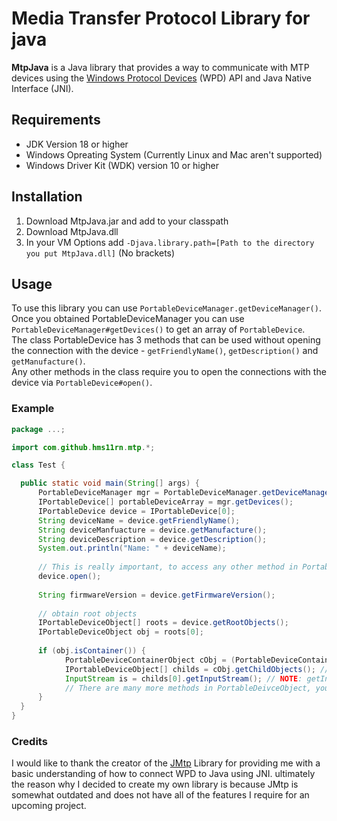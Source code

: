 # Media Transfer Protocol Library for java

<b>MtpJava</b> is a Java library that provides a way to communicate with MTP devices using the [Windows Protocol Devices](https://learn.microsoft.com/en-us/windows/win32/windows-portable-devices) (WPD) API and Java Native Interface (JNI).

## Requirements
 * JDK Version 18 or higher
 * Windows Opreating System (Currently Linux and Mac aren't supported)
 * Windows Driver Kit (WDK) version 10 or higher
 
 ## Installation
 1. Download MtpJava.jar and add to your classpath
 2. Download MtpJava.dll
 3. In your VM Options add  ```-Djava.library.path=[Path to the directory you put MtpJava.dll]``` (No brackets) 

## Usage
To use this library you can use ```PortableDeviceManager.getDeviceManager()```. <br>
Once you obtained PortableDeviceManager you can use ```PortableDeviceManager#getDevices()``` to get an array of 
```PortableDevice```. <br>
The class PortableDevice has 3 methods that can be used without opening the connection with the device - ```getFriendlyName()```, ```getDescription()``` and ```getManufacture()```. <br>
Any other methods in the class require you to open the connections with the device via ```PortableDevice#open()```.

### Example
```Java
package ...;

import com.github.hms11rn.mtp.*;

class Test {

  public static void main(String[] args) {
      PortableDeviceManager mgr = PortableDeviceManager.getDeviceManager();
      IPortableDevice[] portableDeviceArray = mgr.getDevices();
      IPortableDevice device = IPortableDevice[0];
      String deviceName = device.getFriendlyName();
      String deviceManfuacture = device.getManufacture();
      String deviceDescription = device.getDescription();
      System.out.println("Name: " + deviceName);
      
      // This is really important, to access any other method in PortableDevice class you MUST call device.open(); 
      device.open();
      
      String firmwareVersion = device.getFirmwareVersion();
      
      // obtain root objects
      IPortableDeviceObject[] roots = device.getRootObjects();
      IPortableDeviceObject obj = roots[0];
      
      if (obj.isContainer()) {
            PortableDeviceContainerObject cObj = (PortableDeviceContainerObject) obj;
            IPortableDeviceObject[] childs = cObj.getChildObjects(); // Get child objects
            InputStream is = childs[0].getInputStream(); // NOTE: getInputStream does not work on a container object, this line is assuming childs[0] is not a PortableDeviceContainerObject
            // There are many more methods in PortableDeivceObject, you can take a look inside the class to see all available methods 
      }
  }
}
```

### Credits
I would like to thank the creator of the [JMtp](https://code.google.com/archive/p/jmtp/) Library for providing me with a basic understanding of how to connect WPD to Java using JNI.
ultimately  the reason why I decided to create my own library is because JMtp is somewhat outdated and does not have all of the features I require for an upcoming project.







